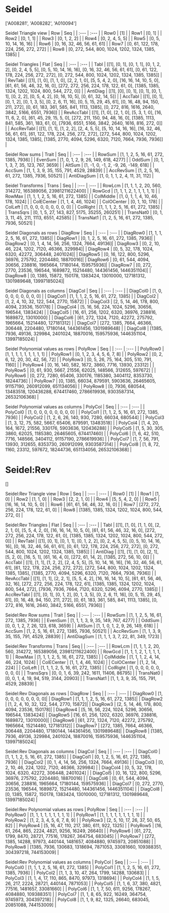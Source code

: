 # Seidel
['A008281', 'A008282', 'A010094']

Seidel Triangle view
|  Row   |  Seq   |
| :---   |  :---  |
| Row0 | [1] |
| Row1 | [0, 1] |
| Row2 | [0, 1, 1] |
| Row3 | [0, 1, 2, 2] |
| Row4 | [0, 2, 4, 5, 5] |
| Row5 | [0, 5, 10, 14, 16, 16] |
| Row6 | [0, 16, 32, 46, 56, 61, 61] |
| Row7 | [0, 61, 122, 178, 224, 256, 272, 272] |
| Row8 | [0, 272, 544, 800, 1024, 1202, 1324, 1385, 1385] |

Seidel Triangles
| Flat       |  Seq  |
| :---       | :---  |
| Tabl       | [[1], [0, 1], [0, 1, 1], [0, 1, 2, 2], [0, 2, 4, 5, 5], [0, 5, 10, 14, 16, 16], [0, 16, 32, 46, 56, 61, 61], [0, 61, 122, 178, 224, 256, 272, 272], [0, 272, 544, 800, 1024, 1202, 1324, 1385, 1385]] |
| RevTabl    | [[1], [1, 0], [1, 1, 0], [2, 2, 1, 0], [5, 5, 4, 2, 0], [16, 16, 14, 10, 5, 0], [61, 61, 56, 46, 32, 16, 0], [272, 272, 256, 224, 178, 122, 61, 0], [1385, 1385, 1324, 1202, 1024, 800, 544, 272, 0]] |
| AntiDiag   | [[1], [0], [0, 1], [0, 1], [0, 1, 1], [0, 2, 2], [0, 5, 4, 2], [0, 16, 10, 5], [0, 61, 32, 14, 5]] |
| AccTabl    | [[1], [0, 1], [0, 1, 2], [0, 1, 3, 5], [0, 2, 6, 11, 16], [0, 5, 15, 29, 45, 61], [0, 16, 48, 94, 150, 211, 272], [0, 61, 183, 361, 585, 841, 1113, 1385], [0, 272, 816, 1616, 2640, 3842, 5166, 6551, 7936]] |
| RevAccTabl | [[1], [1, 0], [2, 1, 0], [5, 3, 1, 0], [16, 11, 6, 2, 0], [61, 45, 29, 15, 5, 0], [272, 211, 150, 94, 48, 16, 0], [1385, 1113, 841, 585, 361, 183, 61, 0], [7936, 6551, 5166, 3842, 2640, 1616, 816, 272, 0]] |
| AccRevTabl | [[1], [1, 1], [1, 2, 2], [2, 4, 5, 5], [5, 10, 14, 16, 16], [16, 32, 46, 56, 61, 61], [61, 122, 178, 224, 256, 272, 272], [272, 544, 800, 1024, 1202, 1324, 1385, 1385], [1385, 2770, 4094, 5296, 6320, 7120, 7664, 7936, 7936]] |

Seidel Row sums
| Trait        |   Seq  |
| :---         |  :---  |
| RowSum       | [1, 1, 2, 5, 16, 61, 272, 1385, 7936] |
| EvenSum      | [1, 0, 1, 2, 9, 26, 149, 618, 4277] |
| OddSum       | [0, 1, 1, 3, 7, 35, 123, 767, 3659] |
| AltSum       | [1, -1, 0, -1, 2, -9, 26, -149, 618] |
| AccSum       | [1, 1, 3, 9, 35, 155, 791, 4529, 28839] |
| AccRevSum    | [1, 2, 5, 16, 61, 272, 1385, 7936, 50521] |
| AntiDiagSum  | [1, 0, 1, 1, 2, 4, 11, 31, 112] |

Seidel Transforms
| Trans      |   Seq  |
| :---       |  :---  |
| RowLcm     | [1, 1, 1, 2, 20, 560, 314272, 165389056, 23981211622400] |
| RowGcd     | [1, 1, 1, 2, 1, 1, 1, 1, 1] |
| RowMax     | [1, 1, 1, 2, 5, 16, 61, 272, 1385] |
| ColMiddle  | [1, 0, 1, 1, 4, 10, 46, 178, 1024] |
| ColECenter | [1, 1, 4, 46, 1024] |
| ColOCenter | [0, 1, 10, 178] |
| ColLeft    | [1, 0, 0, 0, 0, 0, 0, 0, 0] |
| ColRight   | [1, 1, 1, 2, 5, 16, 61, 272, 1385] |
| TransSqrs  | [0, 1, 5, 27, 143, 827, 5175, 35255, 260251] |
| TransNat0  | [0, 1, 3, 11, 45, 211, 1113, 6551, 42585] |
| TransNat1  | [1, 2, 5, 16, 61, 272, 1385, 7936, 50521] |

Seidel Diagonals as rows
| DiagRow  |   Seq  |
| :---     |  :---  |
| DiagRow0 | [1, 1, 1, 2, 5, 16, 61, 272, 1385]|
| DiagRow1 | [0, 1, 2, 5, 16, 61, 272, 1385, 7936]|
| DiagRow2 | [0, 1, 4, 14, 56, 256, 1324, 7664, 49136]|
| DiagRow3 | [0, 2, 10, 46, 224, 1202, 7120, 46366, 329984]|
| DiagRow4 | [0, 5, 32, 178, 1024, 6320, 42272, 306448, 2401024]|
| DiagRow5 | [0, 16, 122, 800, 5296, 36976, 275792, 2204480, 18870016]|
| DiagRow6 | [0, 61, 544, 4094, 30656, 238816, 1965664, 17180144, 159575936]|
| DiagRow7 | [0, 272, 2770, 23536, 196544, 1689872, 15214480, 144361456, 1446351104]|
| DiagRow8 | [0, 1385, 15872, 150178, 1383424, 13010000, 127181312, 1301989648, 13997185024]|

Seidel Diagonals as columns
| DiagCol  |   Seq  |
| :---     |  :---  |
| DiagCol0 | [1, 0, 0, 0, 0, 0, 0, 0, 0] |
| DiagCol1 | [1, 1, 1, 2, 5, 16, 61, 272, 1385] |
| DiagCol2 | [1, 2, 4, 10, 32, 122, 544, 2770, 15872] |
| DiagCol3 | [2, 5, 14, 46, 178, 800, 4094, 23536, 150178] |
| DiagCol4 | [5, 16, 56, 224, 1024, 5296, 30656, 196544, 1383424] |
| DiagCol5 | [16, 61, 256, 1202, 6320, 36976, 238816, 1689872, 13010000] |
| DiagCol6 | [61, 272, 1324, 7120, 42272, 275792, 1965664, 15214480, 127181312] |
| DiagCol7 | [272, 1385, 7664, 46366, 306448, 2204480, 17180144, 144361456, 1301989648] |
| DiagCol8 | [1385, 7936, 49136, 329984, 2401024, 18870016, 159575936, 1446351104, 13997185024] |

Seidel Polynomial values as rows
| PolyRow  |   Seq  |
| :---     |  :---  |
| PolyRow0 | [1, 1, 1, 1, 1, 1, 1, 1, 1] |
| PolyRow1 | [0, 1, 2, 3, 4, 5, 6, 7, 8] |
| PolyRow2 | [0, 2, 6, 12, 20, 30, 42, 56, 72] |
| PolyRow3 | [0, 5, 26, 75, 164, 305, 510, 791, 1160] |
| PolyRow4 | [0, 16, 140, 582, 1672, 3860, 7716, 13930, 23312] |
| PolyRow5 | [0, 61, 930, 5667, 21556, 62025, 148566, 312655, 597672] |
| PolyRow6 | [0, 272, 7280, 65406, 330176, 1185380, 3404112, 8353730, 18244736] |
| PolyRow7 | [0, 1385, 66034, 879591, 5903636, 26465605, 91157190, 260912099, 651134056] |
| PolyRow8 | [0, 7936, 680544, 13483518, 120436288, 674417460, 2786619936, 9303587314, 26532106368] |

Seidel Polynomial values as columns
| PolyCol  |   Seq  |
| :---     |  :---  |
| PolyCol0 | [1, 0, 0, 0, 0, 0, 0, 0, 0] |
| PolyCol1 | [1, 1, 2, 5, 16, 61, 272, 1385, 7936] |
| PolyCol2 | [1, 2, 6, 26, 140, 930, 7280, 66034, 680544] |
| PolyCol3 | [1, 3, 12, 75, 582, 5667, 65406, 879591, 13483518] |
| PolyCol4 | [1, 4, 20, 164, 1672, 21556, 330176, 5903636, 120436288] |
| PolyCol5 | [1, 5, 30, 305, 3860, 62025, 1185380, 26465605, 674417460] |
| PolyCol6 | [1, 6, 42, 510, 7716, 148566, 3404112, 91157190, 2786619936] |
| PolyCol7 | [1, 7, 56, 791, 13930, 312655, 8353730, 260912099, 9303587314] |
| PolyCol8 | [1, 8, 72, 1160, 23312, 597672, 18244736, 651134056, 26532106368] |

# Seidel:Rev
[]

Seidel:Rev Triangle view
|  Row   |  Seq   |
| :---   |  :---  |
| Row0 | [1] |
| Row1 | [1, 0] |
| Row2 | [1, 1, 0] |
| Row3 | [2, 2, 1, 0] |
| Row4 | [5, 5, 4, 2, 0] |
| Row5 | [16, 16, 14, 10, 5, 0] |
| Row6 | [61, 61, 56, 46, 32, 16, 0] |
| Row7 | [272, 272, 256, 224, 178, 122, 61, 0] |
| Row8 | [1385, 1385, 1324, 1202, 1024, 800, 544, 272, 0] |

Seidel:Rev Triangles
| Flat       |  Seq  |
| :---       | :---  |
| Tabl       | [[1], [1, 0], [1, 1, 0], [2, 2, 1, 0], [5, 5, 4, 2, 0], [16, 16, 14, 10, 5, 0], [61, 61, 56, 46, 32, 16, 0], [272, 272, 256, 224, 178, 122, 61, 0], [1385, 1385, 1324, 1202, 1024, 800, 544, 272, 0]] |
| RevTabl    | [[1], [0, 1], [0, 1, 1], [0, 1, 2, 2], [0, 2, 4, 5, 5], [0, 5, 10, 14, 16, 16], [0, 16, 32, 46, 56, 61, 61], [0, 61, 122, 178, 224, 256, 272, 272], [0, 272, 544, 800, 1024, 1202, 1324, 1385, 1385]] |
| AntiDiag   | [[1], [1], [1, 0], [2, 1], [5, 2, 0], [16, 5, 1], [61, 16, 4, 0], [272, 61, 14, 2], [1385, 272, 56, 10, 0]] |
| AccTabl    | [[1], [1, 1], [1, 2, 2], [2, 4, 5, 5], [5, 10, 14, 16, 16], [16, 32, 46, 56, 61, 61], [61, 122, 178, 224, 256, 272, 272], [272, 544, 800, 1024, 1202, 1324, 1385, 1385], [1385, 2770, 4094, 5296, 6320, 7120, 7664, 7936, 7936]] |
| RevAccTabl | [[1], [1, 1], [2, 2, 1], [5, 5, 4, 2], [16, 16, 14, 10, 5], [61, 61, 56, 46, 32, 16], [272, 272, 256, 224, 178, 122, 61], [1385, 1385, 1324, 1202, 1024, 800, 544, 272], [7936, 7936, 7664, 7120, 6320, 5296, 4094, 2770, 1385]] |
| AccRevTabl | [[1], [0, 1], [0, 1, 2], [0, 1, 3, 5], [0, 2, 6, 11, 16], [0, 5, 15, 29, 45, 61], [0, 16, 48, 94, 150, 211, 272], [0, 61, 183, 361, 585, 841, 1113, 1385], [0, 272, 816, 1616, 2640, 3842, 5166, 6551, 7936]] |

Seidel:Rev Row sums
| Trait        |   Seq  |
| :---         |  :---  |
| RowSum       | [1, 1, 2, 5, 16, 61, 272, 1385, 7936] |
| EvenSum      | [1, 1, 1, 3, 9, 35, 149, 767, 4277] |
| OddSum       | [0, 0, 1, 2, 7, 26, 123, 618, 3659] |
| AltSum       | [1, 1, 0, 1, 2, 9, 26, 149, 618] |
| AccSum       | [1, 2, 5, 16, 61, 272, 1385, 7936, 50521] |
| AccRevSum    | [1, 1, 3, 9, 35, 155, 791, 4529, 28839] |
| AntiDiagSum  | [1, 1, 1, 3, 7, 22, 81, 349, 1723] |

Seidel:Rev Transforms
| Trans      |   Seq  |
| :---       |  :---  |
| RowLcm     | [1, 1, 1, 2, 20, 560, 314272, 165389056, 23981211622400] |
| RowGcd     | [1, 1, 1, 2, 1, 1, 1, 1, 1] |
| RowMax     | [1, 1, 1, 2, 5, 16, 61, 272, 1385] |
| ColMiddle  | [1, 1, 1, 2, 4, 14, 46, 224, 1024] |
| ColECenter | [1, 1, 4, 46, 1024] |
| ColOCenter | [1, 2, 14, 224] |
| ColLeft    | [1, 1, 1, 2, 5, 16, 61, 272, 1385] |
| ColRight   | [1, 0, 0, 0, 0, 0, 0, 0, 0] |
| TransSqrs  | [0, 0, 1, 6, 39, 242, 1611, 11406, 86795] |
| TransNat0  | [0, 0, 1, 4, 19, 94, 519, 3144, 20903] |
| TransNat1  | [1, 1, 3, 9, 35, 155, 791, 4529, 28839] |

Seidel:Rev Diagonals as rows
| DiagRow  |   Seq  |
| :---     |  :---  |
| DiagRow0 | [1, 0, 0, 0, 0, 0, 0, 0, 0]|
| DiagRow1 | [1, 1, 1, 2, 5, 16, 61, 272, 1385]|
| DiagRow2 | [1, 2, 4, 10, 32, 122, 544, 2770, 15872]|
| DiagRow3 | [2, 5, 14, 46, 178, 800, 4094, 23536, 150178]|
| DiagRow4 | [5, 16, 56, 224, 1024, 5296, 30656, 196544, 1383424]|
| DiagRow5 | [16, 61, 256, 1202, 6320, 36976, 238816, 1689872, 13010000]|
| DiagRow6 | [61, 272, 1324, 7120, 42272, 275792, 1965664, 15214480, 127181312]|
| DiagRow7 | [272, 1385, 7664, 46366, 306448, 2204480, 17180144, 144361456, 1301989648]|
| DiagRow8 | [1385, 7936, 49136, 329984, 2401024, 18870016, 159575936, 1446351104, 13997185024]|

Seidel:Rev Diagonals as columns
| DiagCol  |   Seq  |
| :---     |  :---  |
| DiagCol0 | [1, 1, 1, 2, 5, 16, 61, 272, 1385] |
| DiagCol1 | [0, 1, 2, 5, 16, 61, 272, 1385, 7936] |
| DiagCol2 | [0, 1, 4, 14, 56, 256, 1324, 7664, 49136] |
| DiagCol3 | [0, 2, 10, 46, 224, 1202, 7120, 46366, 329984] |
| DiagCol4 | [0, 5, 32, 178, 1024, 6320, 42272, 306448, 2401024] |
| DiagCol5 | [0, 16, 122, 800, 5296, 36976, 275792, 2204480, 18870016] |
| DiagCol6 | [0, 61, 544, 4094, 30656, 238816, 1965664, 17180144, 159575936] |
| DiagCol7 | [0, 272, 2770, 23536, 196544, 1689872, 15214480, 144361456, 1446351104] |
| DiagCol8 | [0, 1385, 15872, 150178, 1383424, 13010000, 127181312, 1301989648, 13997185024] |

Seidel:Rev Polynomial values as rows
| PolyRow  |   Seq  |
| :---     |  :---  |
| PolyRow0 | [1, 1, 1, 1, 1, 1, 1, 1, 1] |
| PolyRow1 | [1, 1, 1, 1, 1, 1, 1, 1, 1] |
| PolyRow2 | [1, 2, 3, 4, 5, 6, 7, 8, 9] |
| PolyRow3 | [2, 5, 10, 17, 26, 37, 50, 65, 82] |
| PolyRow4 | [5, 16, 47, 110, 217, 380, 611, 922, 1325] |
| PolyRow5 | [16, 61, 264, 865, 2224, 4821, 9256, 16249, 26640] |
| PolyRow6 | [61, 272, 1799, 8470, 28721, 77516, 178267, 364754, 683045] |
| PolyRow7 | [272, 1385, 14288, 97973, 440144, 1481657, 4084880, 9745973, 20851088] |
| PolyRow8 | [1385, 7936, 130683, 1318694, 7871053, 33081660, 109388351, 304397218, 744153009] |

Seidel:Rev Polynomial values as columns
| PolyCol  |   Seq  |
| :---     |  :---  |
| PolyCol0 | [1, 1, 1, 2, 5, 16, 61, 272, 1385] |
| PolyCol1 | [1, 1, 2, 5, 16, 61, 272, 1385, 7936] |
| PolyCol2 | [1, 1, 3, 10, 47, 264, 1799, 14288, 130683] |
| PolyCol3 | [1, 1, 4, 17, 110, 865, 8470, 97973, 1318694] |
| PolyCol4 | [1, 1, 5, 26, 217, 2224, 28721, 440144, 7871053] |
| PolyCol5 | [1, 1, 6, 37, 380, 4821, 77516, 1481657, 33081660] |
| PolyCol6 | [1, 1, 7, 50, 611, 9256, 178267, 4084880, 109388351] |
| PolyCol7 | [1, 1, 8, 65, 922, 16249, 364754, 9745973, 304397218] |
| PolyCol8 | [1, 1, 9, 82, 1325, 26640, 683045, 20851088, 744153009] |

